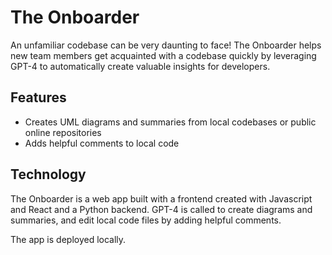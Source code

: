 # The Onboarder

An unfamiliar codebase can be very daunting to face! The Onboarder helps new team members get acquainted with a codebase quickly by leveraging GPT-4 to automatically create valuable insights for developers.

## Features

* Creates UML diagrams and summaries from local codebases or public online repositories
* Adds helpful comments to local code


## Technology

The Onboarder is a web app built with a frontend created with Javascript and React and a Python backend. GPT-4 is called to create diagrams and summaries, and edit local code files by adding helpful comments.

The app is deployed locally.
